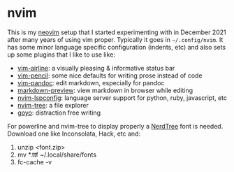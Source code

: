 # nvim

This is my [neovim](https://neovim.io/) setup that I started experimenting with in December 2021 after many years of using vim proper. Typically it goes in `~/.config/nvim`. It has some minor language specific configuration (indents, etc) and also sets up some plugins that I like to use like:

* [vim-airline](https://github.com/vim-airline/vim-airline): a visually pleasing & informative status bar
* [vim-pencil](https://github.com/preservim/vim-pencil): some nice defaults for writing prose instead of code
* [vim-pandoc](https://github.com/vim-pandoc/vim-pandoc): edit markdown, especially for pandoc
* [markdown-preview](https://github.com/iamcco/markdown-preview.vim): view markdown in browser while editing
* [nvim-lspconfig](https://github.com/neovim/nvim-lspconfig): language server support for python, ruby, javascript, etc
* [nvim-tree](https://github.com/kyazdani42/nvim-tree.lua): a file explorer
* [goyo](https://github.com/junegunn/goyo.vim): distraction free writing

For powerline and nvim-tree to display properly a [NerdTree] font is needed. Download one like Inconsolata, Hack, etc and:

1. unzip <font.zip>
2. mv *.ttf ~/.local/share/fonts
3. fc-cache -v

[NerdTree]: https://www.nerdfonts.com/

